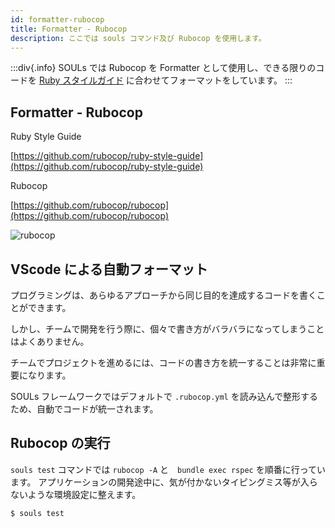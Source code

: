 ```yaml
---
id: formatter-rubocop
title: Formatter - Rubocop
description: ここでは souls コマンド及び Rubocop を使用します。
---
```


:::div{.info}
SOULs では Rubocop を Formatter として使用し、できる限りのコードを [Ruby スタイルガイド](https://rubystyle.guide/) に合わせてフォーマットをしています。
:::

## Formatter - Rubocop

Ruby Style Guide

[https://github.com/rubocop/ruby-style-guide](https://github.com/rubocop/ruby-style-guide)

Rubocop

[https://github.com/rubocop/rubocop](https://github.com/rubocop/rubocop)

![rubocop](/imgs/gifs/rubocop-video.gif)

## VScode による自動フォーマット

プログラミングは、あらゆるアプローチから同じ目的を達成するコードを書くことができます。

しかし、チームで開発を行う際に、個々で書き方がバラバラになってしまうことはよくありません。

チームでプロジェクトを進めるには、コードの書き方を統一することは非常に重要になります。

SOULs フレームワークではデフォルトで `.rubocop.yml` を読み込んで整形するため、自動でコードが統一されます。

## Rubocop の実行

`souls test` コマンドでは `rubocop -A` と　`bundle exec rspec` を順番に行っています。
アプリケーションの開発途中に、気が付かないタイピングミス等が入らないような環境設定に整えます。

```bash
$ souls test
```
